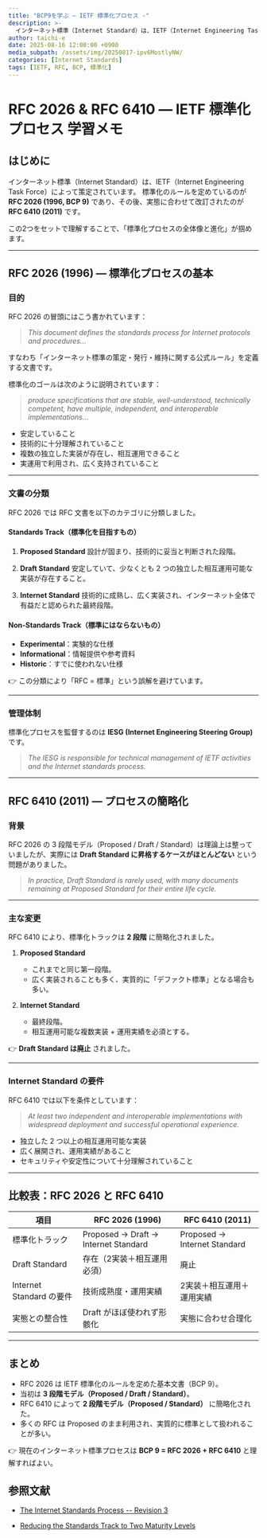 ```yaml
---
title: "BCP9を学ぶ ― IETF 標準化プロセス -"
description: >-
  インターネット標準（Internet Standard）は、IETF（Internet Engineering Task Force）によって策定される。標準化のルールを定めているのが、RFC 2026 (1996, BCP 9)であり、その後、実態に合わせて改訂されたのがRFC 6410 (2011)である。
author: taichi-e
date: 2025-08-16 12:00:00 +0900
media_subpath: /assets/img/20250817-ipv6MostlyNW/
categories: [Internet Standards]
tags: [IETF, RFC, BCP, 標準化]
---
```


# RFC 2026 & RFC 6410 ― IETF 標準化プロセス 学習メモ

## はじめに

インターネット標準（Internet Standard）は、IETF（Internet Engineering Task Force）によって策定されています。
標準化のルールを定めているのが **RFC 2026 (1996, BCP 9)** であり、その後、実態に合わせて改訂されたのが **RFC 6410 (2011)** です。

この2つをセットで理解することで、「標準化プロセスの全体像と進化」が掴めます。

---

## RFC 2026 (1996) ― 標準化プロセスの基本

### 目的

RFC 2026 の冒頭にはこう書かれています：

> *This document defines the standards process for Internet protocols and procedures...*

すなわち「インターネット標準の策定・発行・維持に関する公式ルール」を定義する文書です。

標準化のゴールは次のように説明されています：

> *produce specifications that are stable, well-understood, technically competent, have multiple, independent, and interoperable implementations...*

* 安定していること
* 技術的に十分理解されていること
* 複数の独立した実装が存在し、相互運用できること
* 実運用で利用され、広く支持されていること

---

### 文書の分類

RFC 2026 では RFC 文書を以下のカテゴリに分類しました。

#### Standards Track（標準化を目指すもの）

1. **Proposed Standard**
   設計が固まり、技術的に妥当と判断された段階。

2. **Draft Standard**
   安定していて、少なくとも 2 つの独立した相互運用可能な実装が存在すること。

3. **Internet Standard**
   技術的に成熟し、広く実装され、インターネット全体で有益だと認められた最終段階。

#### Non-Standards Track（標準にはならないもの）

* **Experimental**：実験的な仕様
* **Informational**：情報提供や参考資料
* **Historic**：すでに使われない仕様

👉 この分類により「RFC = 標準」という誤解を避けています。

---

### 管理体制

標準化プロセスを監督するのは **IESG (Internet Engineering Steering Group)** です。

> *The IESG is responsible for technical management of IETF activities and the Internet standards process.*

---

## RFC 6410 (2011) ― プロセスの簡略化

### 背景

RFC 2026 の 3 段階モデル（Proposed / Draft / Standard）は理論上は整っていましたが、実際には **Draft Standard に昇格するケースがほとんどない** という問題がありました。

> *In practice, Draft Standard is rarely used, with many documents remaining at Proposed Standard for their entire life cycle.*

---

### 主な変更

RFC 6410 により、標準化トラックは **2 段階** に簡略化されました。

1. **Proposed Standard**

   * これまでと同じ第一段階。
   * 広く実装されることも多く、実質的に「デファクト標準」となる場合も多い。

2. **Internet Standard**

   * 最終段階。
   * 相互運用可能な複数実装 + 運用実績を必須とする。

👉 **Draft Standard は廃止** されました。

---

### Internet Standard の要件

RFC 6410 では以下を条件としています：

> *At least two independent and interoperable implementations with widespread deployment and successful operational experience.*

* 独立した 2 つ以上の相互運用可能な実装
* 広く展開され、運用実績があること
* セキュリティや安定性について十分理解されていること

---

## 比較表：RFC 2026 と RFC 6410

| 項目                    | RFC 2026 (1996)                      | RFC 6410 (2011)              |
| --------------------- | ------------------------------------ | ---------------------------- |
| 標準化トラック               | Proposed → Draft → Internet Standard | Proposed → Internet Standard |
| Draft Standard        | 存在（2実装＋相互運用必須）                       | 廃止                           |
| Internet Standard の要件 | 技術成熟度・運用実績                           | 2実装＋相互運用＋運用実績                |
| 実態との整合性               | Draft がほぼ使われず形骸化                     | 実態に合わせ合理化                    |

---

## まとめ

* RFC 2026 は IETF 標準化のルールを定めた基本文書（BCP 9）。
* 当初は **3 段階モデル（Proposed / Draft / Standard）**。
* RFC 6410 によって **2 段階モデル（Proposed / Standard）** に簡略化された。
* 多くの RFC は Proposed のまま利用され、実質的に標準として扱われることが多い。

👉 現在のインターネット標準プロセスは **BCP 9 = RFC 2026 + RFC 6410** と理解すればよい。

## 参照文献
[rfc2026]: https://www.rfc-editor.org/rfc/rfc2026
- [The Internet Standards Process -- Revision 3][rfc2026]

[rfc6410]: https://www.rfc-editor.org/rfc/rfc6410
- [Reducing the Standards Track to Two Maturity Levels][rfc6410]

